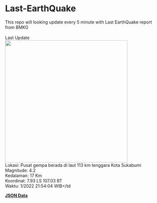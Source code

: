 # Last-EarthQuake
This repo will looking update every 5 minute with Last EarthQuake report from BMKG
<br>
<br>
Last Update
<br>
<img src="https://ews.bmkg.go.id/TEWS/data/20221122215404.mmi.jpg" width="400"/>
<br>
Lokasi: Pusat gempa berada di laut 113 km tenggara Kota Sukabumi <br>
Magnitude: 4.2 <br>
Kedalaman: 17 Km <br>
Koordinat: 7.93 LS 107.03 BT <br>
Waktu: 1/2022 21:54:04 WIB</td <br>

<a href="./data/data.json">**JSON Data**</a>
